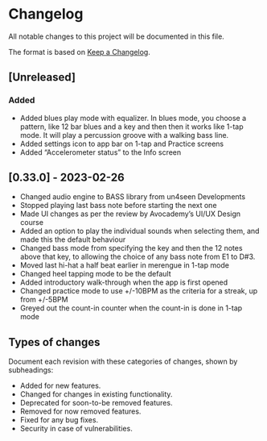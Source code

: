 # Changelog

All notable changes to this project will be documented in this file.

The format is based on [Keep a Changelog](https://keepachangelog.com/en/1.0.0/).

## [Unreleased]

### Added
- Added blues play mode with equalizer.  In blues mode, you choose a pattern,
like 12 bar blues and a key and then then it works like 1-tap mode.  It will play
a percussion groove with a walking bass line.
- Added settings icon to app bar on 1-tap and Practice screens
- Added “Accelerometer status” to the Info screen

## [0.33.0] - 2023-02-26

- Changed audio engine to BASS library from un4seen Developments
- Stopped playing last bass note before starting the next one
- Made UI changes as per the review by Avocademy’s UI/UX Design course
- Added an option to play the individual sounds when selecting them, and made this the default behaviour
- Changed bass mode from specifying the key and then the 12 notes above that key, to allowing the choice of any bass note from E1 to D#3.
- Moved last hi-hat a half beat earlier in merengue in 1-tap mode
- Changed heel tapping mode to be the default
- Added introductory walk-through when the app is first opened
- Changed practice mode to use +/-10BPM as the criteria for a streak, up from +/-5BPM
- Greyed out the count-in counter when the count-in is done in 1-tap mode

## Types of changes
Document each revision with these categories of changes, shown by subheadings:
- Added for new features.
- Changed for changes in existing functionality.
- Deprecated for soon-to-be removed features.
- Removed for now removed features.
- Fixed for any bug fixes.
- Security in case of vulnerabilities.